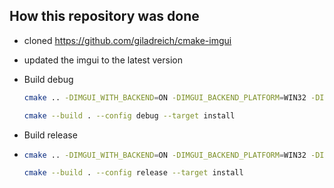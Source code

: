 ## How this repository was done

- cloned
https://github.com/giladreich/cmake-imgui

- updated the imgui to the latest version


- Build debug

    ```bash
    cmake .. -DIMGUI_WITH_BACKEND=ON -DIMGUI_BACKEND_PLATFORM=WIN32 -DIMGUI_BACKEND_DX11=ON -DIMGUI_STATIC_LIBRARY=OFF
    
    cmake --build . --config debug --target install
    ```

- Build release
- 
    ```bash
    cmake .. -DIMGUI_WITH_BACKEND=ON -DIMGUI_BACKEND_PLATFORM=WIN32 -DIMGUI_BACKEND_DX11=ON -DIMGUI_STATIC_LIBRARY=OFF
    
    cmake --build . --config release --target install
    ```
